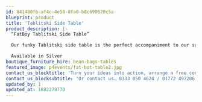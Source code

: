 ```yaml
---
id: 841480fb-af4c-4e58-8fa0-b8c690620c5a
blueprint: product
title: 'Tablitski Side Table'
product_description: |-
  “FatBoy Tablitski Side Table”

  Our funky Tablitski side table is the perfect accompaniment to our super size Fat Boy bean bags for a contemporary look.

  Available in Silver
boutique_furniture_hire: bean-bags-tables
featured_image: p4events/fat-bot-table2.jpg
contact_us_blocktitle: 'Turn your ideas into action, arrange a free consultation'
contact_us_blocksubtitle: 'Or contact us… 0333 050 4624 / 01772 497206 or email us: info@p4events.co.uk'
updated_by: 1
updated_at: 1682278770
---
```

